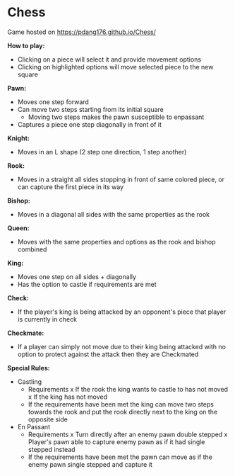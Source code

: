 # Chess
 
Game hosted on https://pdang176.github.io/Chess/

**How to play:**
- Clicking on a piece will select it and provide movement options
- Clicking on highlighted options will move selected piece to the new square

**Pawn:**
- Moves one step forward
- Can move two steps starting from its initial square
  + Moving two steps makes the pawn susceptible to enpassant
- Captures a piece one step diagonally in front of it

**Knight:**
- Moves in an L shape (2 step one direction, 1 step another)

**Rook:**
- Moves in a straight all sides stopping in front of same colored piece, or can capture the first piece in its way

**Bishop:**
- Moves in a diagonal all sides with the same properties as the rook

**Queen:**
- Moves with the same properties and options as the rook and bishop combined

**King:**
- Moves one step on all sides + diagonally
- Has the option to castle if requirements are met

**Check:**
- If the player's king is being attacked by an opponent's piece that player is currently in check

**Checkmate:**
- If a player can simply not move due to their king being attacked with no option to protect against the attack then they are Checkmated

**Special Rules:**
- Castling
  + Requirements
    x If the rook the king wants to castle to has not moved
    x If the king has not moved
  + If the requirements have been met the king can move two steps towards the rook and put the rook directly next to the king on the opposite side
- En Passant
  + Requirements
    x Turn directly after an enemy pawn double stepped
    x Player's pawn able to capture enemy pawn as if it had single stepped instead
  + If the requirements have been met the pawn can move as if the enemy pawn single stepped and capture it

